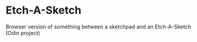 # Etch-A-Sketch
Browser version of something between a sketchpad and an Etch-A-Sketch (Odin project)
